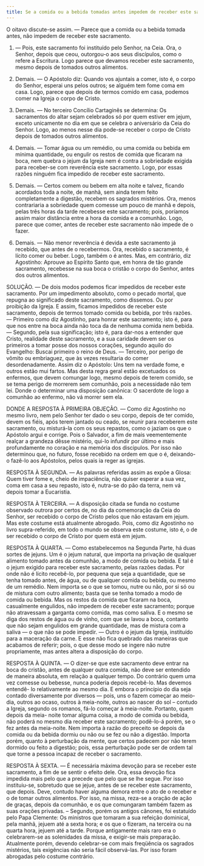 ```yaml
---
title: Se a comida ou a bebida tomadas antes impedem de receber este sacramento
---
```


O oitavo discute-se assim. — Parece que a comida ou a bebida tomada antes, não impedem de receber este sacramento.  

1. — Pois, este sacramento foi instituído pelo Senhor, na Ceia. Ora, o Senhor, depois que ceou, outorgou-o aos seus discípulos, como o refere a Escritura. Logo parece que devamos receber este sacramento, mesmo depois de tomados outros alimentos.  

2. Demais. — O Apóstolo diz: Quando vos ajuntais a comer, isto é, o corpo do Senhor, esperai uns pelos outros; se alguém tem fome coma em casa. Logo, parece que depois de termos comido em casa, podemos comer na Igreja o corpo de Cristo.  

3. Demais. — No terceiro Concílio Cartaginês se determina: Os sacramentos do altar sejam celebrados só por quem estiver em jejum, exceto unicamente no dia em que se celebra o aniversário da Ceia do Senhor. Logo, ao menos nesse dia pode-se receber o corpo de Cristo depois de tomados outros alimentos.  

4. Demais. — Tomar água ou um remédio, ou uma comida ou bebida em mínima quantidade, ou engulir os restos de comida que ficaram na boca, nem quebra o jejum da Igreja nem é contra a sobriedade exigida para receber-se com reverência este sacramento. Logo, por essas razões ninguém fica impedido de receber este sacramento.  

5. Demais. — Certos comem ou bebem em alta noite e talvez, ficando acordados toda a noite, de manhã, sem ainda terem feito completamente a digestão, recebem os sagrados mistérios. Ora, menos contrariaria a sobriedade quem comesse um pouco de manhã e depois, pelas três horas da tarde recebesse este sacramento; pois, poríamos assim maior distância entre a hora da comida e a comunhão. Logo, parece que comer, antes de receber este sacramento não impede de o fazer.  

6. Demais. — Não menor reverência é devida a este sacramento já recebido, que antes de o recebermos. Ora, recebido o sacramento, é lícito comer ou beber. Logo, também o é antes.  Mas, em contrário, diz Agostinho: Aprouve ao Espírito Santo que, em honra de tão grande sacramento, recebesse na sua boca o cristão o corpo do Senhor, antes dos outros alimentos.  

SOLUÇÃO. — De dois modos podemos ficar impedidos de receber este sacramento. Por um impedimento absoluto, como o pecado mortal, que repugna ao significado deste sacramento, como dissemos. Ou por proibição da Igreja. E assim, ficamos impedidos de receber este sacramento, depois de termos tomado comida ou bebida, por três razões. — Primeiro como diz Agostinho, para honrar este sacramento; isto é, para que nos entre na boca ainda não toca da de nenhuma comida nem bebida. — Segundo, pela sua significação; isto é, para dar-nos a entender que Cristo, realidade deste sacramento, e a sua caridade devem ser os primeiros a tomar posse dos nossos corações, segundo aquilo do Evangelho: Buscai primeiro o reino de Deus. — Terceiro, por perigo de vômito ou embriaguez, que às vezes resultaria do comer desordenadamente. Assim diz o Apóstolo: Uns tem na verdade fome, e outros estão mui fartos. Mas desta regra geral estão excetuados os enfermos, que devem comungar logo, mesmo depois de terem comido, se se tema perigo de morrerem sem comunhão, pois a necessidade não tem lei. Donde o determinar uma disposição canônica: O sacerdote de logo a comunhão ao enfermo, não vá morrer sem ela.  

DONDE A RESPOSTA À PRIMEIRA OBJEÇÃO. — Como diz Agostinho no mesmo livro, nem pelo Senhor ter dado o seu corpo, depois de ter comido, devem os fiéis, após terem jantado ou ceado, se reunir para receberem este sacramento, ou misturá-la com os seus repastos, como o jaziam os que o Apóstolo argui e corrige. Pois o Salvador, a fim de mais veementemente realçar a grandeza dêsse mistério, qui-lo infundir por último e mais profundamente no coração e na memória dos discipulos. Por isso não determinou que, no futuro, fosse recebido na ordem em que o é, deixando-o fazê-lo aos Apóstolos, pelos quais ia reger as igrejas.  

RESPOSTA À SEGUNDA. — As palavras referidas assim as expõe a Glosa: Quem tiver fome e, cheio de impaciência, não quiser esperar a sua vez, coma em casa a seu repasto, isto é, nutra-se do pão da terra, nem vá depois tomar a Eucaristia.  

RESPOSTA À TERCEIRA. — A disposição citada se funda no costume observado outrora por certos de, no dia da comemoração da Ceia do Senhor, ser recebido o corpo de Cristo pelos que não estavam em jejum. Mas este costume está atualmente abrogado. Pois, como diz Agostinho no livro supra-referido, em todo o mundo se observa este costume, isto é, o de ser recebido o corpo de Cristo por quem está em jejum.  

RESPOSTA À QUARTA. — Como estabelecemos na Segunda Parte, há duas sortes de jejuns. Um é o jejum natural, que importa na privação de qualquer alimento tomado antes da comunhão, a modo de comida ou bebida. E tal é o jejum exigido para receber este sacramento, pelas razões dadas. Por onde não é lícito recebê-lo, por pequena que seja a quantidade, que se tenha tomado antes, de água, ou de qualquer comida ou bebida, ou mesmo de um remédio. Nem importa se o que se tomou, nutre ou não, por si só ou de mistura com outro alimento; basta que se tenha tomado a modo de comida ou bebida. Mas os restos da comida que ficaram na boca, casualmente engulidos, não impedem de receber este sacramento; porque não atravessam a garganta como comida, mas como saliva. E o mesmo se diga dos restos de água ou de vinho, com que se lavou a boca, contanto que não sejam engulidos em grande quantidade, mas de mistura com a saliva — o que não se pode impedir. — Outro é o jejum da Igreja, instituído para a maceração da carne. E esse não fica quebrado das maneiras que acabamos de referir; pois, o que desse modo se ingere não nutre propriamente, mas antes altera a disposição do corpo.  

RESPOSTA À QUINTA. — O dizer-se que este sacramento deve entrar na boca do cristão, antes de qualquer outra comida, não deve ser entendido de maneira absoluta, em relação a qualquer tempo. Do contrário quem uma vez comesse ou bebesse, nunca poderia depois recebê-lo. Mas devemos entendê- lo relativamente ao mesmo dia. E embora o princípio do dia seja contado diversamente por diversos — pois, uns o fazem começar ao meio-dia, outros ao ocaso, outros à meia-noite, outros ao nascer do sol – contudo a Igreja, segundo os romanos, fá-lo começar à meia-noite. Portanto, quem depois da meia- noite tomar alguma coisa, a modo de comida ou bebida, não poderá no mesmo dia receber este sacramento; podê-lo-á porém, se o fez antes da meia-noite. Nem importa à razão do preceito se depois da comida ou da bebida dormiu ou não ou se fez ou não a digestão. Importa porém, quanto à perturbação da mente, que certos padecem por não terem dormido ou feito a digestão; pois, essa perturbação pode ser de ordem tal que torne a pessoa incapaz de receber o sacramento.  

RESPOSTA À SEXTA. — É necessária máxima devoção para se receber este sacramento, a fim de se sentir o efeito dele. Ora, essa devoção fica impedida mais pelo que a precede que pelo que se lhe segue. Por isso instituiu-se, sobretudo que se jejue, antes de se receber este sacramento, que depois. Deve, contudo haver alguma demora entre o ato de o receber e o de tomar outros alimentos. Por isso, na missa, reza-se a oração de ação de graças, depois da comunhão, e os que comungaram também fazem as suas orações privadas. – Segundo, porém os antigos cânones, foi estatuído pelo Papa Clemente: Os ministros que tomaram a sua refeição dominical, pela manhã, jejuem até a sexta hora; e os que o fizeram, na terceira ou na quarta hora, jejuem até a tarde. Porque antigamente mais raro era o celebrarem-se as solenidades da missa, e exigir-se mais preparação. Atualmente porém, devendo celebrar-se com mais freqüência os sagrados mistérios, tais exigências não seria fácil observá-las. Por isso foram abrogadas pelo costume contrário.